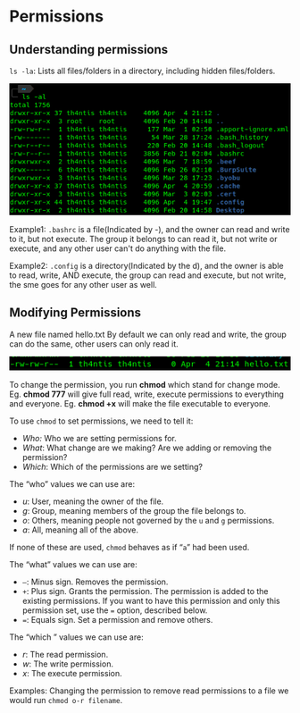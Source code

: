 # Permissions

## Understanding permissions

`ls -la`: Lists all files/folders in a directory, including hidden files/folders.

![](<../../.gitbook/assets/image (98) (1).png>)

Example1: `.bashrc` is a file(Indicated by -), and the owner can read and write to it, but not execute. The group it belongs to can read it, but not write or execute, and any other user can't do anything with the file.

Example2: `.config` is a directory(Indicated by the d), and the owner is able to read, write, AND execute, the group can read and execute, but not write, the sme goes for any other user as well.

## Modifying Permissions

A new file named hello.txt  By default we can only read and write, the group can do the same, other users can only read it.

![](<../../.gitbook/assets/image (190).png>)

To change the permission, you run **chmod** which stand for change mode. Eg. **chmod 777** will give full read, write, execute permissions to everything and everyone.  Eg. **chmod +x** will make the file executable to everyone.

To use `chmod` to set permissions, we need to tell it:

* _Who:_ Who we are setting permissions for.
* _What_: What change are we making? Are we adding or removing the permission?
* _Which_: Which of the permissions are we setting?

The “who” values we can use are:

* _u_: User, meaning the owner of the file.
* _g_: Group, meaning members of the group the file belongs to.
* _o_: Others, meaning people not governed by the `u` and `g` permissions.
* _a_: All, meaning all of the above.

If none of these are used, `chmod` behaves as if “`a`” had been used.

The “what” values we can use are:

* _`–`_: Minus sign. Removes the permission.
* _`+`_: Plus sign. Grants the permission. The permission is added to the existing permissions. If you want to have this permission and only this permission set, use the `=` option, described below.
* _`=`_: Equals sign. Set a permission and remove others.

The “which ” values we can use are:

* _r_:  The read permission.
* _w_: The write permission.
* _x_: The execute permission.

Examples: Changing the permission to remove read permissions to a file we would run `chmod o-r filename`.&#x20;
